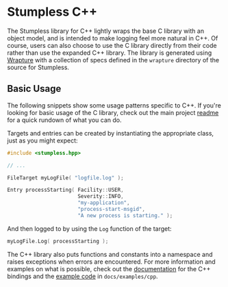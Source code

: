 # Stumpless C++

The Stumpless library for C++ lightly wraps the base C library with an object
model, and is intended to make logging feel more natural in C++. Of course,
users can also choose to use the C library directly from their code rather than
use the expanded C++ library. The library is generated using
[Wrapture](https://github.com/goatshriek/wrapture) with a collection of specs
defined in the `wrapture` directory of the source for Stumpless.

## Basic Usage
The following snippets show some usage patterns specific to C++. If you're
looking for basic usage of the C library, check out the main project
[readme](https://github.com/goatshriek/stumpless/blob/latest/README.md) for a
quick rundown of what you can do.

Targets and entries can be created by instantiating the appropriate class, just
as you might expect:

```cpp
#include <stumpless.hpp>

// ...

FileTarget myLogFile( "logfile.log" );

Entry processStarting( Facility::USER,
                       Severity::INFO,
                       "my-application",
                       "process-start-msgid",
                       "A new process is starting." );
```

And then logged to by using the `Log` function of the target:

```cpp
myLogFile.Log( processStarting );
```

The C++ library also puts functions and constants into a namespace and raises
exceptions when errors are encountered. For more information and examples on
what is possible, check out the
[documentation](https://goatshriek.github.io/stumpless/docs/cpp/latest) for the C++
bindings and the
[example code](https://goatshriek.github.io/stumpless/examples/cpp.html) in
`docs/examples/cpp`.
